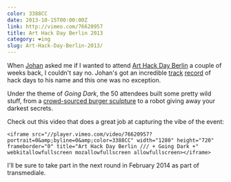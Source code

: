 ```yaml
---
color: 3388CC
date: 2013-10-15T00:00:00Z
link: http://vimeo.com/76620957
title: Art Hack Day Berlin 2013
category: ❤ing
slug: Art-Hack-Day-Berlin-2013/
---
```


When [Johan] asked me if I wanted to attend [Art Hack Day Berlin][ahd] a couple
of weeks back, I couldn't say no. Johan's got an incredible [track][mhd-berlin]
[record][mhd-reykjavik]  of hack days to his name and this one was no exception.

Under the theme of _Going Dark_, the 50 attendees built some pretty wild stuff,
from a [crowd-sourced burger sculpture][therewillbeburgers] to a robot giving
away your darkest secrets.

Check out this video that does a great job at capturing the vibe of the event:

<div class="embed video vimeo">
    <style type="text/css" scoped>
        .embed:after {
            padding-top: 56.25% !important;
        }
    </style>

    <iframe src="//player.vimeo.com/video/76620957?portrait=0&amp;byline=0&amp;color=3388CC" width="1280" height="720" frameborder="0" title="Art Hack Day Berlin /// + Going Dark +" webkitallowfullscreen mozallowfullscreen allowfullscreen></iframe>
</div>


I'll be sure to take part in the next round in February 2014 as part of
transmediale.

[johan]: http://freenerd.de
[ahd]: http://arthackday.net/berlin/
[mhd-berlin]: http://berlin.musichackday.org/2011/index.php?page=Main+page
[mhd-reykjavik]: http://reykjavik.musichackday.org/2012/index.php?page=Main+page
[therewillbeburgers]: http://therewillbeburgers.com/
